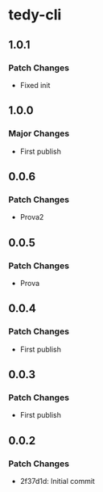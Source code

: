 # tedy-cli

## 1.0.1

### Patch Changes

- Fixed init

## 1.0.0

### Major Changes

- First publish

## 0.0.6

### Patch Changes

- Prova2

## 0.0.5

### Patch Changes

- Prova

## 0.0.4

### Patch Changes

- First publish

## 0.0.3

### Patch Changes

- First publish

## 0.0.2

### Patch Changes

- 2f37d1d: Initial commit
